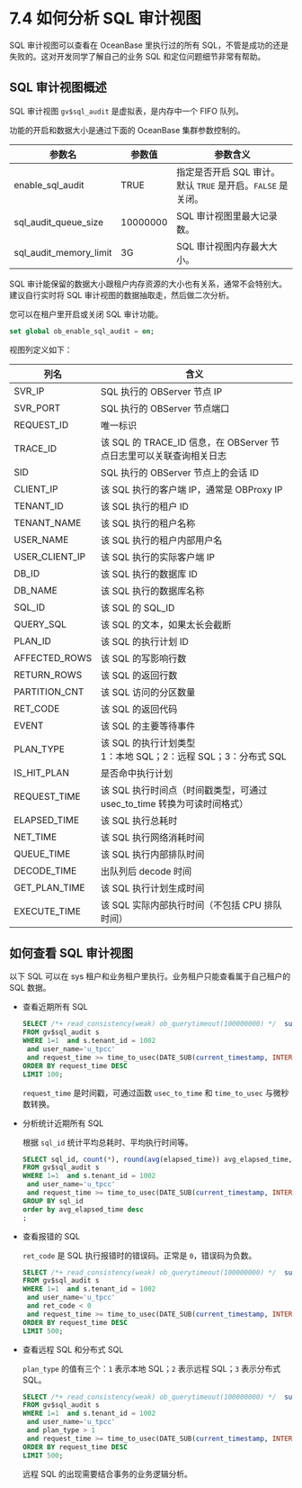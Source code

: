 # 7.4 如何分析 SQL 审计视图

SQL 审计视图可以查看在 OceanBase 里执行过的所有 SQL，不管是成功的还是失败的。这对开发同学了解自己的业务 SQL 和定位问题细节非常有帮助。

## SQL 审计视图概述

SQL 审计视图 `gv$sql_audit` 是虚拟表，是内存中一个 FIFO 队列。

功能的开启和数据大小是通过下面的 OceanBase 集群参数控制的。

|          参数名           |   参数值    |                 参数含义                 |
|------------------------|----------|--------------------------------------|
| enable_sql_audit       | TRUE     | 指定是否开启 SQL 审计。默认 `TRUE` 是开启。`FALSE` 是关闭。 |
| sql_audit_queue_size   | 10000000 | SQL 审计视图里最大记录数。                      |
| sql_audit_memory_limit | 3G       | SQL 审计视图内存最大大小。                      |

SQL 审计能保留的数据大小跟租户内存资源的大小也有关系，通常不会特别大。建议自行实时将 SQL 审计视图的数据抽取走，然后做二次分析。

您可以在租户里开启或关闭 SQL 审计功能。

```sql
set global ob_enable_sql_audit = on;
```

视图列定义如下：

|       列名       |                       含义                        |
|----------------|-------------------------------------------------|
| SVR_IP         | SQL 执行的 OBServer 节点 IP                      |
| SVR_PORT       | SQL 执行的 OBServer 节点端口                          |
| REQUEST_ID     | 唯一标识                                          |
| TRACE_ID       | 该 SQL 的 TRACE_ID 信息，在 OBServer 节点日志里可以关联查询相关日志 |
| SID            | SQL 执行的 OBServer 节点上的会话 ID                     |
| CLIENT_IP      | 该 SQL 执行的客户端 IP，通常是 OBProxy IP                |
| TENANT_ID      | 该 SQL 执行的租户 ID                                 |
| TENANT_NAME    | 该 SQL 执行的租户名称                                  |
| USER_NAME      | 该 SQL 执行的租户内部用户名                             |
| USER_CLIENT_IP | 该 SQL 执行的实际客户端 IP                              |
| DB_ID          | 该 SQL 执行的数据库 ID                                |
| DB_NAME        | 该 SQL 执行的数据库名称                                 |
| SQL_ID         | 该 SQL 的 SQL_ID                                  |
| QUERY_SQL      | 该 SQL 的文本，如果太长会截断                              |
| PLAN_ID        | 该 SQL 的执行计划 ID                                 |
| AFFECTED_ROWS  | 该 SQL 的写影响行数                                   |
| RETURN_ROWS    | 该 SQL 的返回行数                                    |
| PARTITION_CNT  | 该 SQL 访问的分区数量                                  |
| RET_CODE       | 该 SQL 的返回代码                                    |
| EVENT          | 该 SQL 的主要等待事件                                  |
| PLAN_TYPE      | 该 SQL 的执行计划类型 </br> 1：本地 SQL；2：远程 SQL；3：分布式 SQL      |
| IS_HIT_PLAN    | 是否命中执行计划                                       |
| REQUEST_TIME   | 该 SQL 执行时间点（时间戳类型，可通过 usec_to_time 转换为可读时间格式）   |
| ELAPSED_TIME   | 该 SQL 执行总耗时                                   |
| NET_TIME       | 该 SQL 执行网络消耗时间                                 |
| QUEUE_TIME     | 该 SQL 执行内部排队时间                                 |
| DECODE_TIME    | 出队列后 decode 时间|
| GET_PLAN_TIME  | 该 SQL 执行计划生成时间                                 |
| EXECUTE_TIME   | 该 SQL 实际内部执行时间（不包括 CPU 排队时间）        |

## 如何查看 SQL 审计视图

以下 SQL 可以在 sys 租户和业务租户里执行。业务租户只能查看属于自己租户的 SQL 数据。

* 查看近期所有 SQL

  ```sql
  SELECT /*+ read_consistency(weak) ob_querytimeout(100000000) */  substr(usec_to_time(request_time),1,19) request_time_, s.svr_ip, s.client_Ip, s.sid,s.tenant_id, s.tenant_name, s.user_name, s.db_name, s.query_sql, s.affected_rows, s.return_rows, s.ret_code, s.event, s.elapsed_time, s.queue_time, s.execute_time, round(s.request_memory_used/1024/1024/1024,2) req_mem_mb, plan_type, is_executor_rpc, is_inner_sql, TRANSACTION_HASH, trace_id 
  FROM gv$sql_audit s
  WHERE 1=1  and s.tenant_id = 1002
   and user_name='u_tpcc' 
   and request_time >= time_to_usec(DATE_SUB(current_timestamp, INTERVAL 30 MINUTE) )
  ORDER BY request_time DESC
  LIMIT 100;
  ```

  `request_time` 是时间戳，可通过函数 `usec_to_time` 和 `time_to_usec` 与微秒数转换。

* 分析统计近期所有 SQL

  根据 `sql_id` 统计平均总耗时、平均执行时间等。

  ```sql
  SELECT sql_id, count(*), round(avg(elapsed_time)) avg_elapsed_time, round(avg(execute_time)) avg_exec_time
  FROM gv$sql_audit s
  WHERE 1=1  and s.tenant_id = 1002
   and user_name='u_tpcc' 
   and request_time >= time_to_usec(DATE_SUB(current_timestamp, INTERVAL 30 MINUTE) )
  GROUP BY sql_id
  order by avg_elapsed_time desc 
  ;
  ```

* 查看报错的 SQL

  `ret_code` 是 SQL 执行报错时的错误码。正常是 `0`，错误码为负数。

  ```sql
  SELECT /*+ read_consistency(weak) ob_querytimeout(100000000) */  substr(usec_to_time(request_time),1,19) request_time_, s.svr_ip, s.client_Ip, s.sid,s.tenant_id, s.tenant_name, s.user_name, s.db_name, s.sql_id,  s.query_sql, s.affected_rows, s.return_rows, s.ret_code, s.event, s.elapsed_time, s.queue_time, s.execute_time, round(s.request_memory_used/1024/1024/1024,2) req_mem_mb, plan_type, is_executor_rpc, is_inner_sql, TRANSACTION_HASH, trace_id 
  FROM gv$sql_audit s
  WHERE 1=1  and s.tenant_id = 1002
   and user_name='u_tpcc' 
   and ret_code < 0
   and request_time >= time_to_usec(DATE_SUB(current_timestamp, INTERVAL 30 MINUTE) )
  ORDER BY request_time DESC
  LIMIT 500;
  ```

* 查看远程 SQL 和分布式 SQL

  `plan_type` 的值有三个：`1` 表示本地 SQL；`2` 表示远程 SQL；`3` 表示分布式 SQL。

  ```sql
  SELECT /*+ read_consistency(weak) ob_querytimeout(100000000) */  substr(usec_to_time(request_time),1,19) request_time_, s.svr_ip, s.client_Ip, s.sid,s.tenant_id, s.tenant_name, s.user_name, s.db_name, s.sql_id,  s.query_sql, s.affected_rows, s.return_rows, s.ret_code, s.event, s.elapsed_time, s.queue_time, s.execute_time, round(s.request_memory_used/1024/1024/1024,2) req_mem_mb, plan_type, is_executor_rpc, is_inner_sql, TRANSACTION_HASH, trace_id 
  FROM gv$sql_audit s
  WHERE 1=1  and s.tenant_id = 1002
   and user_name='u_tpcc' 
   and plan_type > 1
   and request_time >= time_to_usec(DATE_SUB(current_timestamp, INTERVAL 30 MINUTE) )
  ORDER BY request_time DESC
  LIMIT 500;
  ```

  远程 SQL 的出现需要结合事务的业务逻辑分析。
  